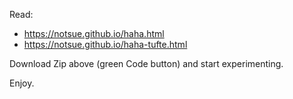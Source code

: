 Read:

- https://notsue.github.io/haha.html
- https://notsue.github.io/haha-tufte.html

Download Zip above (green Code button) and start experimenting.

Enjoy.
